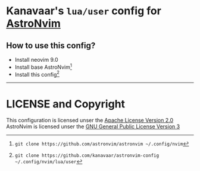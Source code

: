 # Kanavaar's `lua/user` config for [AstroNvim](https://astronvim.com)

## How to use this config?

- Install neovim 9.0
- Install base AstroNvim[^astronvim-install]
- Install this config[^config-install]

[^astronvim-install]: `git clone https://github.com/astronvim/astronvim ~/.config/nvim`
[^config-install]: `git clone https://github.com/kanavaar/astronvim-config ~/.config/nvim/lua/user`

---
# LICENSE and Copyright

This configuration is licensed unser the [Apache License Version 2.0](https://www.apache.org/licenses/LICENSE-2.0)\
AstroNvim is licensed unser the [GNU General Public License Version 3](https://www.gnu.org/licenses/gpl-3.0.html)

